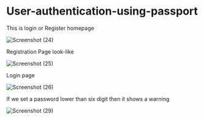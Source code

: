 # User-authentication-using-passport
This is login or Register homepage

![Screenshot (24)](https://user-images.githubusercontent.com/57191519/131402189-a498bf69-8a4c-421c-a9d5-28cc16696f7a.png)

Registration Page look-like

![Screenshot (25)](https://user-images.githubusercontent.com/57191519/131402683-b0bbe140-d627-4aa9-83de-6b6d8e2ac0f8.png)

Login page 

![Screenshot (26)](https://user-images.githubusercontent.com/57191519/131402993-a5ca2740-9127-42b3-a014-b38fccfb3a20.png)

If we set a password lower than six digit then it shows a warning 

![Screenshot (29)](https://user-images.githubusercontent.com/57191519/131403054-ebdf8de7-098c-4137-a39f-6f8e6e69bc89.png)

